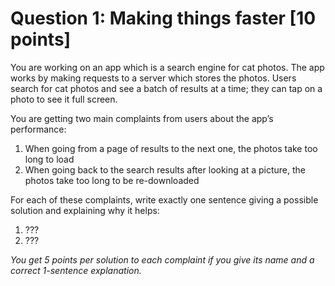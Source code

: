# Question 1: Making things faster [10 points]

You are working on an app which is a search engine for cat photos.
The app works by making requests to a server which stores the photos.
Users search for cat photos and see a batch of results at a time; they can tap on a photo to see it full screen.

You are getting two main complaints from users about the app’s performance:

1. When going from a page of results to the next one, the photos take too long to load
2. When going back to the search results after looking at a picture, the photos take too long to be re-downloaded

For each of these complaints, write exactly one sentence giving a possible solution and explaining why it helps:

1. ???
2. ???

_You get 5 points per solution to each complaint if you give its name and a correct 1-sentence explanation._
